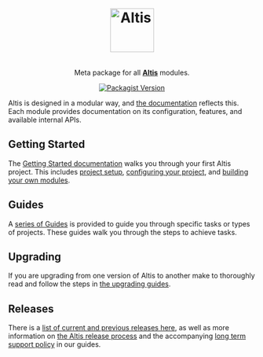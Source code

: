 <h1 align="center"><img src="https://make.hmn.md/altis/Altis-logo.svg" width="89" alt="Altis" /></h1>

<p align="center"><img src="https://www.altis-dxp.com/vendor/altis/documentation/other-docs/assets/banner-welcome.png" alt="" /></p>

<p align="center">Meta package for all <strong><a href="https://altis-dxp.com/">Altis</a></strong> modules.</p>

<p align="center"><a href="https://packagist.org/packages/altis/altis"><img alt="Packagist Version" src="https://img.shields.io/packagist/v/altis/altis.svg"></a></p>

Altis is designed in a modular way, and [the documentation](https://www.altis-dxp.com/resources/docs/) reflects this. Each module provides documentation on its configuration, features, and available internal APIs.

## Getting Started

The [Getting Started documentation](https://www.altis-dxp.com/resources/docs/getting-started/) walks you through your first Altis project. This includes [project setup](https://www.altis-dxp.com/resources/docs/getting-started/), [configuring your project](https://www.altis-dxp.com/resources/docs/getting-started/configuration/), and [building your own modules](https://www.altis-dxp.com/resources/docs/getting-started/custom-modules/).

## Guides

A [series of Guides](https://www.altis-dxp.com/resources/docs/guides/) is provided to guide you through specific tasks or types of projects. These guides walk you through the steps to achieve tasks.

## Upgrading

If you are upgrading from one version of Altis to another make to thoroughly read and follow the steps in [the upgrading guides](https://www.altis-dxp.com/resources/docs/guides/upgrading/).

## Releases

There is a [list of current and previous releases here](https://www.altis-dxp.com/resources/releases/), as well as more information on [the Altis release process](https://www.altis-dxp.com/resources/docs/guides/altis-releases/) and the accompanying [long term support policy](https://www.altis-dxp.com/resources/docs/guides/long-term-support/) in our guides.